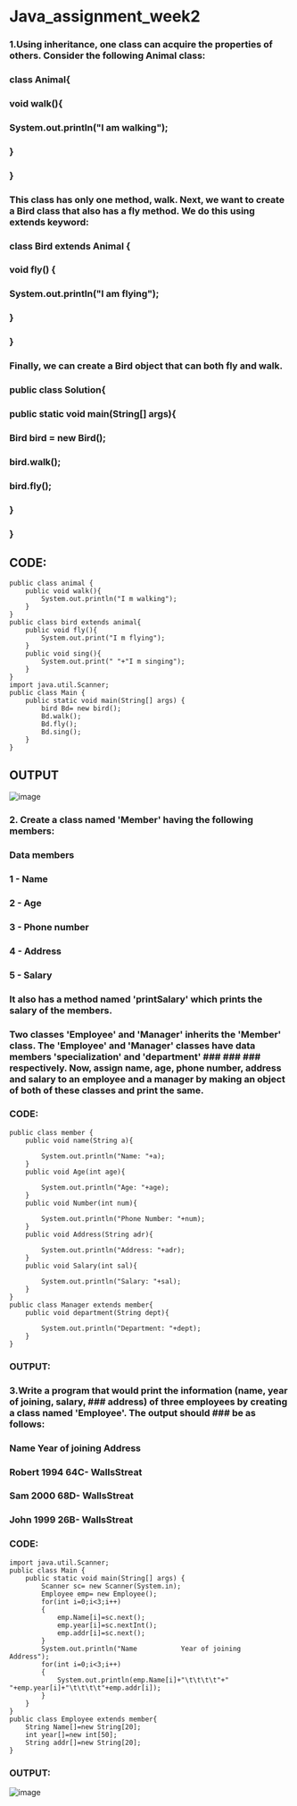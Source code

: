 # Java_assignment_week2
### 1.Using inheritance, one class can acquire the properties of others. Consider the following Animal class:
### class Animal{
###     void walk(){
###         System.out.println("I am walking");
###     }
### }
### This class has only one method, walk. Next, we want to create a Bird class that also has a fly method. We do this using extends keyword:
### class Bird extends Animal {
###     void fly() {
###         System.out.println("I am flying");
###     }
### }


### Finally, we can create a Bird object that can both fly and walk.
### public class Solution{
###    public static void main(String[] args){
###       Bird bird = new Bird();
###       bird.walk();
###       bird.fly();
###    }
### }

## CODE:
~~~
public class animal {
    public void walk(){
        System.out.println("I m walking");
    }
}
public class bird extends animal{
    public void fly(){
        System.out.print("I m flying");
    }
    public void sing(){
        System.out.print(" "+"I m singing");
    }
}
import java.util.Scanner;
public class Main {
    public static void main(String[] args) {
        bird Bd= new bird();
        Bd.walk();
        Bd.fly();
        Bd.sing();
    }
}
~~~

## OUTPUT
![image](https://user-images.githubusercontent.com/93427264/226088152-ccb794eb-b79c-499a-a236-a570fd2d99a2.png)

### 2. Create a class named 'Member' having the following members:
### Data members
### 1 - Name
### 2 - Age
### 3 - Phone number
### 4 - Address
### 5 - Salary
### It also has a method named 'printSalary' which prints the salary of the members.
### Two classes 'Employee' and 'Manager' inherits the 'Member' class. The 'Employee' and 'Manager' classes have data members 'specialization' and 'department' ### ### ### respectively. Now, assign name, age, phone number, address and salary to an employee and a manager by making an object of both of these classes and print the same.

### CODE:
~~~
public class member {
    public void name(String a){

        System.out.println("Name: "+a);
    }
    public void Age(int age){

        System.out.println("Age: "+age);
    }
    public void Number(int num){

        System.out.println("Phone Number: "+num);
    }
    public void Address(String adr){

        System.out.println("Address: "+adr);
    }
    public void Salary(int sal){

        System.out.println("Salary: "+sal);
    }
}
public class Manager extends member{
    public void department(String dept){

        System.out.println("Department: "+dept);
    }
}
~~~
### OUTPUT:


###  3.Write a program that would print the information (name, year of joining, salary, ###  address) of three employees by creating a class named 'Employee'. The output should ###  be as follows:
###  Name        Year of joining        Address
###  Robert            1994                64C- WallsStreat
###  Sam                2000                68D- WallsStreat
###  John                1999                26B- WallsStreat
### CODE:
~~~
import java.util.Scanner;
public class Main {
    public static void main(String[] args) {
        Scanner sc= new Scanner(System.in);
        Employee emp= new Employee();
        for(int i=0;i<3;i++)
        {
            emp.Name[i]=sc.next();
            emp.year[i]=sc.nextInt();
            emp.addr[i]=sc.next();
        }
        System.out.println("Name           Year of joining           Address");
        for(int i=0;i<3;i++)
        {
            System.out.println(emp.Name[i]+"\t\t\t\t"+"  "+emp.year[i]+"\t\t\t\t"+emp.addr[i]);
        }
    }
}
public class Employee extends member{
    String Name[]=new String[20];
    int year[]=new int[50];
    String addr[]=new String[20];
}
~~~
### OUTPUT:
![image](https://user-images.githubusercontent.com/93427264/226090254-9df10bd8-e285-4f19-a21e-81242bfee6e3.png)

